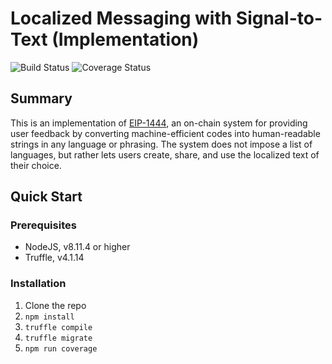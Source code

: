 # Localized Messaging with Signal-to-Text (Implementation)

![Build Status](https://travis-ci.org/jenncoop/localized-messaging.svg?branch=master) ![Coverage Status](https://coveralls.io/repos/github/jenncoop/localized-messaging/badge.svg)

## Summary
This is an implementation of [EIP-1444](https://github.com/ethereum/EIPs/pull/1444), an on-chain system for providing user feedback by converting machine-efficient codes into human-readable strings in any language or phrasing. The system does not impose a list of languages, but rather lets users create, share, and use the localized text of their choice.

## Quick Start

### Prerequisites

* NodeJS, v8.11.4 or higher
* Truffle, v4.1.14

### Installation

1. Clone the repo
2. `npm install`
3. `truffle compile`
4. `truffle migrate`
4. `npm run coverage`
